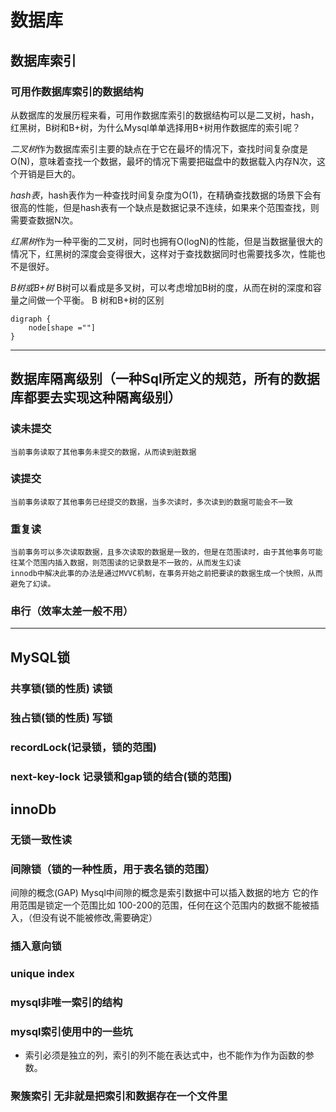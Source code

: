 # 数据库

## 数据库索引
### 可用作数据库索引的数据结构
从数据库的发展历程来看，可用作数据库索引的数据结构可以是二叉树，hash，红黑树，B树和B+树，为什么Mysql单单选择用B+树用作数据库的索引呢？

*二叉树*作为数据库索引主要的缺点在于它在最坏的情况下，查找时间复杂度是O(N)，意味着查找一个数据，最坏的情况下需要把磁盘中的数据载入内存N次，这个开销是巨大的。

*hash表*，hash表作为一种查找时间复杂度为O(1)，在精确查找数据的场景下会有很高的性能，但是hash表有一个缺点是数据记录不连续，如果来个范围查找，则需要查数据N次。

*红黑树*作为一种平衡的二叉树，同时也拥有O(logN)的性能，但是当数据量很大的情况下，红黑树的深度会变得很大，这样对于查找数据同时也需要找多次，性能也不是很好。

*B树或B+树* B树可以看成是多叉树，可以考虑增加B树的度，从而在树的深度和容量之间做一个平衡。
B 树和B+树的区别

``` graphviz
digraph {
    node[shape =""]
}
```





---
## 数据库隔离级别（一种Sql所定义的规范，所有的数据库都要去实现这种隔离级别）

### 读未提交
    当前事务读取了其他事务未提交的数据，从而读到脏数据
### 读提交
    当前事务读取了其他事务已经提交的数据，当多次读时，多次读到的数据可能会不一致
### 重复读
    当前事务可以多次读取数据，且多次读取的数据是一致的，但是在范围读时，由于其他事务可能往某个范围内插入数据，则范围读的记录数是不一致的，从而发生幻读
    innodb中解决此事的办法是通过MVVC机制，在事务开始之前把要读的数据生成一个快照，从而避免了幻读。
### 串行（效率太差一般不用）

---
## MySQL锁
### 共享锁(锁的性质) 读锁
### 独占锁(锁的性质) 写锁

### recordLock(记录锁，锁的范围)
### next-key-lock 记录锁和gap锁的结合(锁的范围)


## innoDb
### 无锁一致性读


### 间隙锁（锁的一种性质，用于表名锁的范围）
间隙的概念(GAP) Mysql中间隙的概念是索引数据中可以插入数据的地方 它的作用范围是锁定一个范围比如 100-200的范围，任何在这个范围内的数据不能被插入，（但没有说不能被修改,需要确定）

### 插入意向锁



### unique index
### 
### mysql非唯一索引的结构

### mysql索引使用中的一些坑

 - 索引必须是独立的列，索引的列不能在表达式中，也不能作为作为函数的参数。

### 聚簇索引 无非就是把索引和数据存在一个文件里


